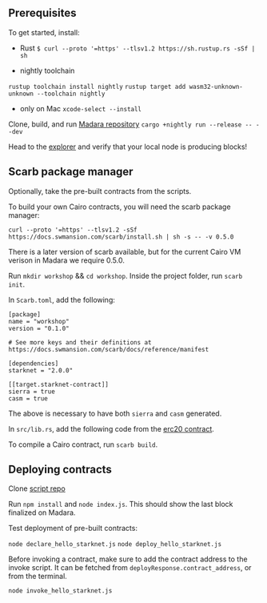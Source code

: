 ## Prerequisites 

To get started, install: 

- Rust 
`$ curl --proto '=https' --tlsv1.2 https://sh.rustup.rs -sSf | sh`


- nightly toolchain 

`rustup toolchain install nightly`
`rustup target add wasm32-unknown-unknown --toolchain nightly`

- only on Mac 
`xcode-select --install`

Clone, build, and run [Madara repository](https://github.com/keep-starknet-strange/madara)
`cargo +nightly run --release -- --dev`

Head to the [explorer](https://polkadot.js.org/apps/#/explorer) and verify that your local node is producing blocks!


## Scarb package manager

Optionally, take the pre-built contracts from the scripts. 

To build your own Cairo contracts, you will need the scarb package manager:

`curl --proto '=https' --tlsv1.2 -sSf https://docs.swmansion.com/scarb/install.sh | sh -s -- -v 0.5.0`

There is a later version of scarb available, but for the current Cairo VM verison in Madara we require 0.5.0. 

Run `mkdir workshop` && `cd workshop`.
Inside the project folder, run `scarb init`.

In `Scarb.toml`, add the following:

```
[package]
name = "workshop"
version = "0.1.0"

# See more keys and their definitions at https://docs.swmansion.com/scarb/docs/reference/manifest

[dependencies]
starknet = "2.0.0"

[[target.starknet-contract]]
sierra = true
casm = true
```

The above is necessary to have both `sierra` and `casm` generated. 

In `src/lib.rs`, add the following code from the [erc20 contract](https://github.com/keep-starknet-strange/madara/blob/main/cairo-contracts/src/cairo_1/erc20/erc20.cairo).

To compile a Cairo contract, run `scarb build`.


## Deploying contracts 

Clone [script repo](https://github.com/lana-shanghai/madara_contract_scripts)

Run `npm install` and `node index.js`. This should show the last block finalized on Madara.

Test deployment of pre-built contracts: 

`node declare_hello_starknet.js`
`node deploy_hello_starknet.js`

Before invoking a contract, make sure to add the contract address to the invoke script. It can be fetched from `deployResponse.contract_address`, or from the terminal.

`node invoke_hello_starknet.js`

